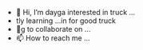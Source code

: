 - 👋 Hi, I’m dayga interested in truck ...
- tly learning ...in for good truck 
- 💞️g to collaborate on ...
- 📫 How to reach me ...

<!---
itsudaygarto nnnnnng/itsudaygarg is a ✨ special ✨ repository because its `README.md` (this file) appears on your GitHub profile.
You canuuuuusss click the Preview link to take a look at your changes.
--->
